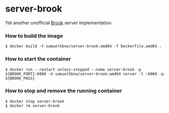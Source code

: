# server-brook
Yet another unofficial [Brook](https://github.com/txthinking/brook) server implementation.

### How to build the image
```
$ docker build -t samuelhbne/server-brook:amd64 -f Dockerfile.amd64 .
```
### How to start the container
```
$ docker run --restart unless-stopped --name server-brook -p ${BROOK_PORT}:6060 -d samuelhbne/server-brook:amd64 server -l :6060 -p ${BROOK_PASS}
```

### How to stop and remove the running container
```
$ docker stop server-brook
$ docker rm server-brook
```
